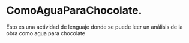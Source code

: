 # ComoAguaParaChocolate.
Esto es una actividad de lenguaje donde se puede leer un análisis de la obra como agua para chocolate

